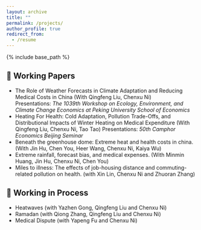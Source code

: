 ```yaml
---
layout: archive
title: ""
permalink: /projects/
author_profile: true
redirect_from:
  - /resume
---
```


{% include base_path %}

🚀 Working Papers
------
- The Role of Weather Forecasts in Climate Adaptation and Reducing Medical Costs in China (With Qingfeng Liu, Chenxu Ni)  
  Presentations: *The 1039th Workshop on Ecology, Environment, and Climate Change Economics at Peking University School of Economics*  
- Heating For Health: Cold Adaptation, Pollution Trade-Offs, and Distributional Impacts of Winter Heating on Medical Expenditure (With Qingfeng Liu, Chenxu Ni, Tao Tao)
  Presentations: *50th Camphor Economics Beijing Seminar*  
- Beneath the greenhouse dome: Extreme heat and health costs in china. (With Jin Hu, Chen You, Heer Wang, Chenxu Ni, Kaiya Wu)
- Extreme rainfall, forecast bias, and medical expenses. (With Minmin Huang, Jin Hu, Chenxu Ni, Chen You)
- Miles to illness: The effects of job-housing distance and commuting-related pollution on health. (with Xin Lin, Chenxu Ni and Zhuoran Zhang)  

📝 Working in Process
------
- Heatwaves (with Yazhen Gong, Qingfeng Liu and Chenxu Ni)
- Ramadan (with Qiong Zhang, Qingfeng Liu and Chenxu Ni)
- Medical Dispute (with Yapeng Fu and Chenxu Ni)  


